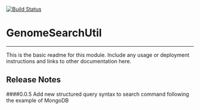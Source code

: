 [![Build Status](https://travis-ci.org/rsutormin/GenomeSearchUtil.svg?branch=master)](https://travis-ci.org/rsutormin/GenomeSearchUtil)

# GenomeSearchUtil
---

This is the basic readme for this module. Include any usage or deployment instructions and links to other documentation here.

## Release Notes

####0.0.5
Add new structured query syntax to search command following the example of MongoDB